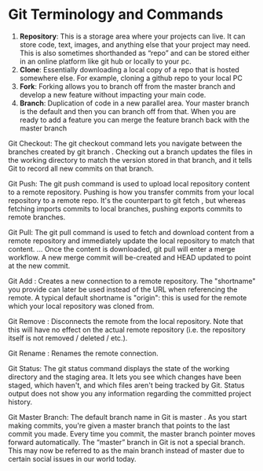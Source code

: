 # Git Terminology and Commands
1. **Repository**: This is a storage area where your projects can live. It can store code, text, images, and anything else that your project may need. This is also sometimes shorthanded as “repo” and can be stored either in an online platform like git hub or locally to your pc.
2. **Clone**: Essentially downloading a local copy of a repo that is hosted somewhere else. For example, cloning a github repo to your local PC
3. **Fork**: Forking allows you to branch off from the master branch and develop a new feature without impacting your main code.
4. **Branch**: Duplication of code in a new parallel area. Your master branch is the default and then you can branch off from that. When you are ready to add a feature you can merge the feature branch back with the master branch

Git Checkout: 
The git checkout command lets you navigate between the branches created by git branch . Checking out a branch updates the files in the working directory to match the version stored in that branch, and it tells Git to record all new commits on that branch.

Git Push: The git push command is used to upload local repository content to a remote repository. Pushing is how you transfer commits from your local repository to a remote repo. It's the counterpart to git fetch , but whereas fetching imports commits to local branches, pushing exports commits to remote branches.

Git Pull: The git pull command is used to fetch and download content from a remote repository and immediately update the local repository to match that content. ... Once the content is downloaded, git pull will enter a merge workflow. A new merge commit will be-created and HEAD updated to point at the new commit.

Git Add <shortname> <url>: Creates a new connection to a remote repository. The "shortname" you provide can later be used instead of the URL when referencing the remote. A typical default shortname is "origin": this is used for the remote which your local repository was cloned from.

Git Remove <name>: Disconnects the remote from the local repository. Note that this will have no effect on the actual remote repository (i.e. the repository itself is not removed / deleted / etc.).

Git Rename <old-name> <new-name>: Renames the remote connection.

Git Status: The git status command displays the state of the working directory and the staging area. It lets you see which changes have been staged, which haven't, and which files aren't being tracked by Git. Status output does not show you any information regarding the committed project history.
 
Git Master Branch: The default branch name in Git is master . As you start making commits, you're given a master branch that points to the last commit you made. Every time you commit, the master branch pointer moves forward automatically. The “master” branch in Git is not a special branch. This may now be referred to as the main branch instead of master due to certain social issues in our world today.